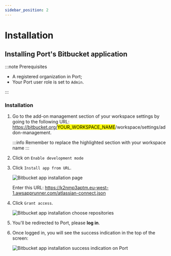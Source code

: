 ```yaml
---
sidebar_position: 2
---
```


# Installation

## Installing Port's Bitbucket application

:::note Prerequisites

- A registered organization in Port;
- Your Port user role is set to `Admin`.

:::

### Installation

1. Go to the add-on management section of your workspace settings by going to the following URL: https://bitbucket.org/<mark>YOUR_WORKSPACE_NAME</mark>/workspace/settings/addon-management.

   :::info
   Remember to replace the highlighted section with your workspace name
   :::

2. Click on `Enable development mode`

3. Click `Install app from URL`.

   ![Bitbucket app installation page](../../../static/img/integrations/bitbucket-app/InstallAppFromUrl.png)

   Enter this URL: https://k2nmp3aptm.eu-west-1.awsapprunner.com/atlassian-connect.json

4. Click `Grant access`.

   ![Bitbucket app installation choose repositories](../../../static/img/integrations/bitbucket-app/InstallAppRequestAccess.png)

5. You'll be redirected to Port, please **log in**.

6. Once logged in, you will see the success indication in the top of the screen:

   ![Bitbucket app installation success indication on Port](../../../static/img/integrations/bitbucket-app/BitbucketInstallationSuccess.png)
